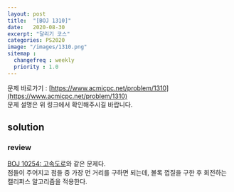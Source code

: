 ```yaml
---
layout: post
title:  "[BOJ 1310]"
date:   2020-08-30
excerpt: "달리기 코스"
categories: PS2020
image: "/images/1310.png"
sitemap :
  changefreq : weekly
  priority : 1.0
---
```


문제 바로가기 : [https://www.acmicpc.net/problem/1310](https://www.acmicpc.net/problem/1310)<br>
문제 설명은 위 링크에서 확인해주시길 바랍니다.
<br>
## solution
<script src="https://gist.github.com/yooniversal/1541616edd972c8ece740292089b42c8.js"></script>

### review
[BOJ 10254: 고속도로](https://yooniversal.github.io/blog/post106/)와 같은 문제다.<br>
점들이 주어지고 점들 중 가장 먼 거리를 구하면 되는데, 볼록 껍질을 구한 후 회전하는 캘리퍼스 알고리즘을 적용한다.

<script src="https://utteranc.es/client.js"
        repo="yooniversal/blog-comments"
        issue-term="pathname"
        theme="github-light"
        crossorigin="anonymous"
        async>
</script>
